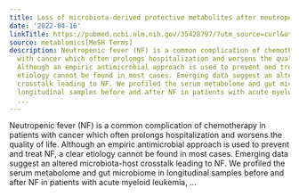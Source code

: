 ```yaml
---
title: Loss of microbiota-derived protective metabolites after neutropenic fever
date: '2022-04-16'
linkTitle: https://pubmed.ncbi.nlm.nih.gov/35428797/?utm_source=curl&utm_medium=rss&utm_campaign=pubmed-2&utm_content=1Zkrxt7ktlCbHBXEV3v65xxSnkSWNsJ1A6Fq3gBniKhGfIUslK&fc=20210907212339&ff=20220419212343&v=2.17.6
source: metablomics[MeSH Terms]
description: Neutropenic fever (NF) is a common complication of chemotherapy in patients
  with cancer which often prolongs hospitalization and worsens the quality of life.
  Although an empiric antimicrobial approach is used to prevent and treat NF, a clear
  etiology cannot be found in most cases. Emerging data suggest an altered microbiota-host
  crosstalk leading to NF. We profiled the serum metabolome and gut microbiome in
  longitudinal samples before and after NF in patients with acute myeloid leukemia,
  ...
---
```

Neutropenic fever (NF) is a common complication of chemotherapy in patients with cancer which often prolongs hospitalization and worsens the quality of life. Although an empiric antimicrobial approach is used to prevent and treat NF, a clear etiology cannot be found in most cases. Emerging data suggest an altered microbiota-host crosstalk leading to NF. We profiled the serum metabolome and gut microbiome in longitudinal samples before and after NF in patients with acute myeloid leukemia, ...